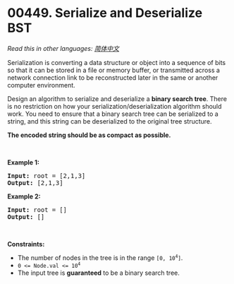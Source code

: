 # 00449. Serialize and Deserialize BST

  _Read this in other languages:_
    [_简体中文_](README.zh-CN.md)

<p>Serialization is converting a data structure or object into a sequence of bits so that it can be stored in a file or memory buffer, or transmitted across a network connection link to be reconstructed later in the same or another computer environment.</p>

<p>Design an algorithm to serialize and deserialize a <b>binary search tree</b>. There is no restriction on how your serialization/deserialization algorithm should work. You need to ensure that a binary search tree can be serialized to a string, and this string can be deserialized to the original tree structure.</p>

<p><b>The encoded string should be as compact as possible.</b></p>

<p>&nbsp;</p>
<p><strong>Example 1:</strong></p>
<pre><strong>Input:</strong> root = [2,1,3]
<strong>Output:</strong> [2,1,3]
</pre><p><strong>Example 2:</strong></p>
<pre><strong>Input:</strong> root = []
<strong>Output:</strong> []
</pre>
<p>&nbsp;</p>
<p><strong>Constraints:</strong></p>

<ul>
	<li>The number of nodes in the tree is in the range <code>[0, 10<sup>4</sup>]</code>.</li>
	<li><code>0 &lt;= Node.val &lt;= 10<sup>4</sup></code></li>
	<li>The input tree is <strong>guaranteed</strong> to be a binary search tree.</li>
</ul>
